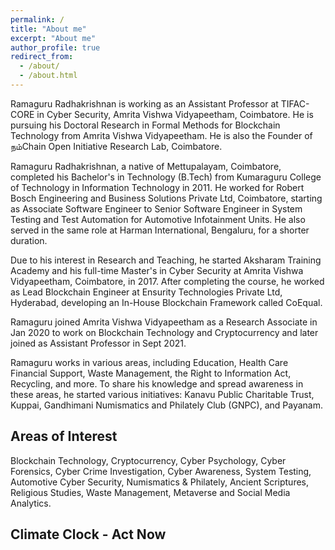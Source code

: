 ```yaml
---
permalink: /
title: "About me"
excerpt: "About me"
author_profile: true
redirect_from: 
  - /about/
  - /about.html
---
```

Ramaguru Radhakrishnan is working as an Assistant Professor at TIFAC-CORE in Cyber Security, Amrita Vishwa Vidyapeetham, Coimbatore. He is pursuing his Doctoral Research in Formal Methods for Blockchain Technology from Amrita Vishwa Vidyapeetham. He is also the Founder of நம்Chain Open Initiative Research Lab, Coimbatore.

Ramaguru Radhakrishnan, a native of Mettupalayam, Coimbatore, completed his Bachelor's in Technology (B.Tech) from Kumaraguru College of Technology in Information Technology in 2011. He worked for Robert Bosch Engineering and Business Solutions Private Ltd, Coimbatore, starting as Associate Software Engineer to Senior Software Engineer in System Testing and Test Automation for Automotive Infotainment Units. He also served in the same role at Harman International, Bengaluru, for a shorter duration.

Due to his interest in Research and Teaching, he started Aksharam Training Academy and his full-time Master's in Cyber Security at Amrita Vishwa Vidyapeetham, Coimbatore, in 2017. After completing the course, he worked as Lead Blockchain Engineer at Ensurity Technologies Private Ltd, Hyderabad, developing an In-House Blockchain Framework called CoEqual.

Ramaguru joined Amrita Vishwa Vidyapeetham as a Research Associate in Jan 2020 to work on Blockchain Technology and Cryptocurrency and later joined as Assistant Professor in Sept 2021.

Ramaguru works in various areas, including Education, Health Care Financial Support, Waste Management, the Right to Information Act, Recycling, and more. To share his knowledge and spread awareness in these areas, he started various initiatives: Kanavu Public Charitable Trust, Kuppai, Gandhimani Numismatics and Philately Club (GNPC), and Payanam.

Areas of Interest
------
Blockchain Technology, Cryptocurrency, Cyber Psychology, Cyber Forensics, Cyber Crime Investigation, Cyber Awareness, System Testing, Automotive Cyber Security, Numismatics & Philately, Ancient Scriptures, Religious Studies, Waste Management, Metaverse and Social Media Analytics.

Climate Clock - Act Now
------
<script src="https://climateclock.world/widget-v2.js" async></script>
<climate-clock />
